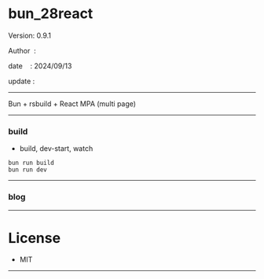 ﻿# bun_28react

 Version: 0.9.1

 Author  :

 date    : 2024/09/13 

 update :

***

Bun + rsbuild + React MPA (multi page)

***
### build

* build, dev-start, watch

```
bun run build
bun run dev
```

***
### blog

***
# License

* MIT

***

